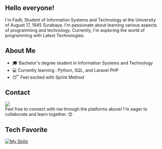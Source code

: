 ## Hello everyone! 

I'm Fadli, Student of Information Systems and Technology at the University of August 17, 1945 Surabaya. I'm passionate about learning various aspects of programming and technology. Currently, I'm exploring the world of programming with Latest Technologies.

## About Me
- 🎓 Bachelor's degree student in Information Systems and Technology
- 💻 Currently learning : Python, SQL, and Laravel PHP
- 😴 Feel excited with Sprint Method

## Contact
<a href="https://www.linkedin.com/in/fadli-bilal-24a7a2235/" target="_blank"><img src="https://img.shields.io/badge/Fadli_Bilal-30302f?style=flat&logo=linkedin" /></a>
<br>
Feel free to connect with me through the platforms above! I'm eager to collaborate and learn together. 😊

## Tech Favorite
[![My Skills](https://skillicons.dev/icons?i=py,php,mysql,laravel&theme=light)](https://skillicons.dev)

